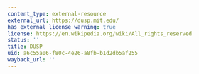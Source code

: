 ```yaml
---
content_type: external-resource
external_url: https://dusp.mit.edu/
has_external_license_warning: true
license: https://en.wikipedia.org/wiki/All_rights_reserved
status: ''
title: DUSP
uid: a6c55a06-f80c-4e26-a8fb-b1d2db5af255
wayback_url: ''
---
```

